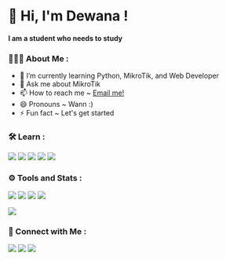 # 👋 Hi, I'm Dewana !
#### I am a student who needs to study

### 👨🏻‍💻 About Me :
- 🌱 I’m currently learning Python, MikroTik, and Web Developer</br>
- 💬 Ask me about MikroTik</br>
- 📫 How to reach me ~ <a href="mailto:dewanakretarta29@gmail.com">Email me!</a></br>
- 😄 Pronouns ~ Wann :)</br>
- ⚡ Fun fact ~ Let's get started</br>

### 🛠 Learn :
<p>
    <img src="https://img.shields.io/badge/-Python-fff?&logo=python">
    <img src="https://img.shields.io/badge/-TCP/IP-fff?&logo=Cisco">
    <img src="https://img.shields.io/badge/-HTML-fff?&logo=HTML5">
    <img src="https://img.shields.io/badge/-CSS-fff?&logo=CSS3&logoColor=264de4">
    <img src="https://img.shields.io/badge/-GitHub-fff?&logo=github&logoColor=000000">
</p>

### ⚙️ Tools and Stats :
<p>
    <img src="https://img.shields.io/badge/OS-Windows-00a4ef?&logo=Windows">
    <img src="https://img.shields.io/badge/OS-Linux-black?&logo=Linux">
    <img src="https://img.shields.io/badge/Text%20Editor-Visual%20Studio%20Code-blue?&logo=visual%20studio%20code&logoColor=blue">
    <img src="https://gpvc.arturio.dev/dewanakl">
</p>
<p>
    <img src="https://github-readme-stats.vercel.app/api?username=dewanakl">
</p>

### 🤝 Connect with Me :
<p>
    <a href="https://facebook.com/dewana.kael" target="blank"><img src="https://img.shields.io/badge/dewana.kael-Facebook-3b5998?&logo=facebook&logoColor=white"></a>
    <a href="https://www.instagram.com/dewana_kl/" target="blank"><img src="https://img.shields.io/badge/@dewana__kl-Instagram-e1306c?&logo=instagram&logoColor=white"></a>
    <a href="https://twitter.com/dewana_kl" target="blank"><img src="https://img.shields.io/badge/dewana__kl-Twitter-00acee?&logo=twitter&logoColor=white"></a>
</p>
